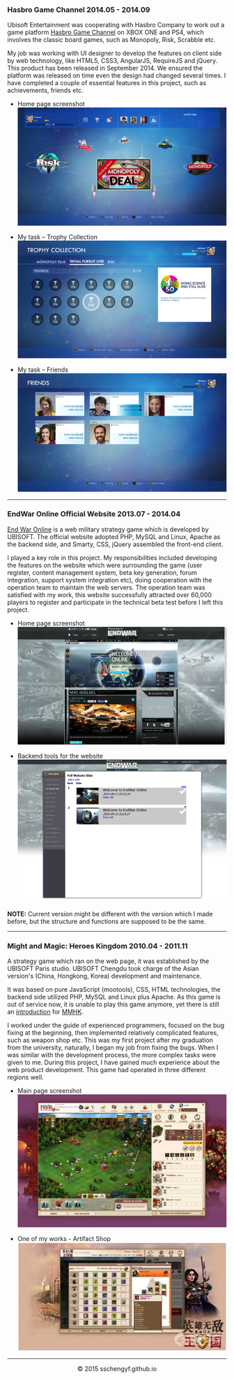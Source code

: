 ### Hasbro Game Channel 2014.05 - 2014.09

Ubisoft Entertainment was cooperating with Hasbro Company to work out a game platform [Hasbro Game Channel][] on XBOX ONE and PS4, which involves the classic board games, such as Monopoly, Risk, Scrabble etc. 

My job was working with UI designer to develop the features on client side by web technology, like HTML5, CSS3, AngularJS, RequireJS and jQuery. This product has been released in September 2014. We ensured the platform was released on time even the design had changed several times. I have completed a couple of essential features in this project, such as achievements, friends etc.

[Hasbro Game Channel]: http://hasbrogamechannel.ubi.com/en-US/index.aspx "Hasbro Game Channel Official Website"


*	Home page screenshot
![Hasbro Game Channel Home Page Screenshot](./img/hgc_home.png)

*	My task – Trophy Collection
![Hasbro Game Channel Trophy Page Screenshot](./img/hgc_trophy.png)

*	My task – Friends
![Hasbro Game Channel Friends Page Screenshot](./img/hgc_friends.png)

---

### EndWar Online Official Website 2013.07 - 2014.04

[End War Online][] is a web military strategy game which is developed by UBISOFT. The official website adopted PHP, MySQL and Linux, Apache as the backend side, and Smarty, CSS, jQuery assembled the front-end client. 

I played a key role in this project. My responsibilities included developing the features on the website which were surrounding the game (user register, content management system, beta key generation, forum integration, support system integration etc), doing cooperation with the operation team to maintain the web servers. The operation team was satisfied with my work, this website successfully attracted over 60,000 players to register and participate in the technical beta test before I left this project.

[End War Online]: http://ewo.ubi.com

*	Home page screenshot
![End War Online Home Page Screenshot](./img/ewo_home.png)

*	Backend tools for the website
![End War Online Backend tools Screenshot](./img/ewo_backend.png)

**NOTE:** Current version might be different with the version which I made before, but the structure and functions are supposed to be the same.

---

### Might and Magic: Heroes Kingdom 2010.04 - 2011.11

A strategy game which ran on the web page, it was established by the UBISOFT Paris studio. UBISOFT Chengdu took charge of the Asian version's (China, Hongkong, Korea) development and maintenance.

It was based on pure JavaScript (mootools), CSS, HTML technologies, the backend side utilized PHP, MySQL and Linux plus Apache.
As this game is out of service now, it is unable to play this game anymore, yet there is still an [introduction][mmhk intro] for [MMHK][]. 

I worked under the guide of experienced programmers, focused on the bug fixing at the beginning, then implemented relatively complicated features, such as weapon shop etc. 
This was my first project after my graduation from the university, naturally, I began my job from fixing the bugs. When I was similar with the development process, the more complex tasks were given to me. During this project, I have gained much experience about the web product development. This game had operated in three different regions well.

[mmhk intro]: http://en.wikipedia.org/wiki/Might_and_Magic:_Heroes_Kingdoms
[MMHK]: http://mightandmagicheroeskingdoms.ubi.com/en.html

*	Main page screenshot
![HOMMK Main Page Screenshot](./img/hommk_home.png)

*	One of my works - Artifact Shop
![HOMMK Artifact Shop Screenshot](./img/hommk_artifact_shop.png)

---

<center>&copy; 2015 sschengyf.github.io</center>
